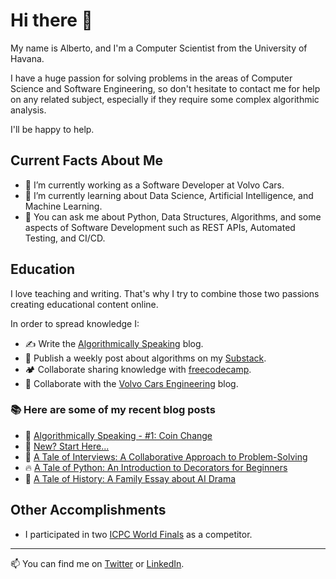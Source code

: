 # Hi there 👋

My name is Alberto, and I'm a Computer Scientist from the University of Havana.

I have a huge passion for solving problems in the areas of Computer Science and Software Engineering, so don't hesitate to contact me for help on any related subject, especially if they require some complex algorithmic analysis.

I'll be happy to help.

## Current Facts About Me

- 🔭 I’m currently working as a Software Developer at Volvo Cars.
- 🌱 I’m currently learning about Data Science, Artificial Intelligence, and Machine Learning.
- 💬 You can ask me about Python, Data Structures, Algorithms, and some aspects of Software Development such as REST APIs, Automated Testing, and CI/CD.

## Education

I love teaching and writing. That's why I try to combine those two passions creating educational content online.

In order to spread knowledge I:

- ✍️ Write the [Algorithmically Speaking](https://albexl.hashnode.dev/) blog.
- 📆 Publish a weekly post about algorithms on my [Substack](https://albexl.substack.com/).
- 🏕️ Collaborate sharing knowledge with [freecodecamp](https://www.freecodecamp.org/news/author/albexl).
- 🚗 Collaborate with the [Volvo Cars Engineering](https://medium.com/@albexl) blog.

### :books: Here are some of my recent blog posts
<!-- BLOGPOSTS:START -->
 - 💯 [Algorithmically Speaking - #1: Coin Change](https://albexl.hashnode.dev/coin-change)
 - 🌮 [New? Start Here...](https://albexl.hashnode.dev/new-start-here)
 - 💯 [A Tale of Interviews: A Collaborative Approach to Problem-Solving](https://albexl.hashnode.dev/collaborative-problem-solving-with-python)
 - 🔥 [A Tale of Python: An Introduction to Decorators for Beginners](https://albexl.hashnode.dev/a-tale-of-python-an-introduction-to-decorators-for-beginners)
 - 💫 [A Tale of History: A Family Essay about AI Drama](https://albexl.hashnode.dev/a-tale-of-history-a-family-essay-about-ai-drama)<!-- BLOGPOSTS:END -->

## Other Accomplishments

- I participated in two [ICPC World Finals](https://icpc.global/ICPCID/SVL300YHTKE9) as a competitor.

---

📫 You can find me on [Twitter](https://twitter.com/albe_xl) or [LinkedIn](https://www.linkedin.com/in/albexl/).
